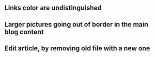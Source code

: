 ## Links color are undistinguished

## Larger pictures going out of border in the main blog content

## Edit article, by removing old file with a new one

